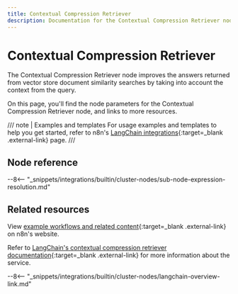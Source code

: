 ```yaml
---
title: Contextual Compression Retriever
description: Documentation for the Contextual Compression Retriever node in n8n, a workflow automation platform. Includes details of operations and configuration, and links to examples and credentials information.
---
```


# Contextual Compression Retriever

The Contextual Compression Retriever node improves the answers returned from vector store document similarity searches by taking into account the context from the query.

On this page, you'll find the node parameters for the Contextual Compression Retriever node, and links to more resources.

/// note | Examples and templates
For usage examples and templates to help you get started, refer to n8n's [LangChain integrations](https://n8n.io/integrations/contextual-compression-retriever/){:target=_blank .external-link} page.
///
## Node reference

--8<-- "_snippets/integrations/builtin/cluster-nodes/sub-node-expression-resolution.md"

## Related resources

View [example workflows and related content](https://n8n.io/integrations/contextual-compression-retriever/){:target=_blank .external-link} on n8n's website.

Refer to [LangChain's contextual compression retriever documentation](https://js.langchain.com/docs/modules/data_connection/retrievers/integrations/contextual-compression-retriever){:target=_blank .external-link} for more information about the service.

--8<-- "_snippets/integrations/builtin/cluster-nodes/langchain-overview-link.md"
